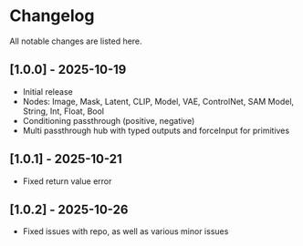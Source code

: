 ﻿# Changelog
All notable changes are listed here.

## [1.0.0] - 2025-10-19
- Initial release
- Nodes: Image, Mask, Latent, CLIP, Model, VAE, ControlNet, SAM Model, String, Int, Float, Bool
- Conditioning passthrough (positive, negative)
- Multi passthrough hub with typed outputs and forceInput for primitives

## [1.0.1] - 2025-10-21
- Fixed return value error

## [1.0.2] - 2025-10-26
- Fixed issues with repo, as well as various minor issues